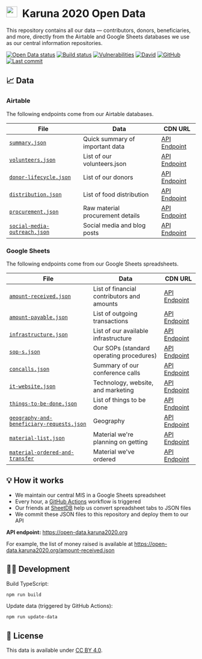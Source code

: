 <h1><img alt="" src="https://cdn.karuna2020.org/icon-colored.svg" height="29">&nbsp; Karuna 2020 Open Data</h1>

This repository contains all our data — contributors, donors, beneficiaries, and more, directly from the Airtable and Google Sheets databases we use as our central information repositories.

[![Open Data status](https://img.shields.io/github/workflow/status/Karuna2020/open-data/Karuna%202020%20Open%20Data?label=Data%20CI&logo=github)](https://github.com/Karuna2020/open-data/actions)
[![Build status](https://img.shields.io/github/workflow/status/Karuna2020/open-data/Karuna%202020%20Open%20Data%20Build?label=Build%20CI&logo=github)](https://github.com/Karuna2020/open-data/actions)
[![Vulnerabilities](https://img.shields.io/snyk/vulnerabilities/github/Karuna2020/open-data)](https://snyk.io/test/github/Karuna2020/open-data)
[![David](https://img.shields.io/david/Karuna2020/open-data)](https://david-dm.org/Karuna2020/open-data)
[![GitHub](https://img.shields.io/badge/license-CC%20BY%204.0-brightgreen)](https://github.com/Karuna2020/open-data/blob/master/LICENSE)
[![Last commit](https://img.shields.io/github/last-commit/Karuna2020/open-data)](https://github.com/Karuna2020/open-data/commits/master)

## 📈 Data

### Airtable

The following endpoints come from our Airtable databases.

| File                                                         | Data                             | CDN URL                                                                     |
| ------------------------------------------------------------ | -------------------------------- | --------------------------------------------------------------------------- |
| [`summary.json`](./summary.json)                             | Quick summary of important data  | [API Endpoint](https://open-data.karuna2020.org/summary.json)               |
| [`volunteers.json`](./volunteers.json)                       | List of our volunteers.json      | [API Endpoint](https://open-data.karuna2020.org/volunteers.json)            |
| [`donor-lifecycle.json`](./donor-lifecycle.json)             | List of our donors               | [API Endpoint](https://open-data.karuna2020.org/donor-lifecycle.json)       |
| [`distribution.json`](./distribution.json)                   | List of food distribution        | [API Endpoint](https://open-data.karuna2020.org/distribution.json)          |
| [`procurement.json`](./procurement.json)                     | Raw material procurement details | [API Endpoint](https://open-data.karuna2020.org/procurement.json)           |
| [`social-media-outreach.json`](./social-media-outreach.json) | Social media and blog posts      | [API Endpoint](https://open-data.karuna2020.org/social-media-outreach.json) |

### Google Sheets

The following endpoints come from our Google Sheets spreadsheets.

| File                                                                                   | Data                                       | CDN URL                                                                                  |
| -------------------------------------------------------------------------------------- | ------------------------------------------ | ---------------------------------------------------------------------------------------- |
| [`amount-received.json`](./amount-received.json)                                       | List of financial contributors and amounts | [API Endpoint](https://open-data.karuna2020.org/amount-received.json)                    |
| [`amount-payable.json`](./amount-payable.json)                                         | List of outgoing transactions              | [API Endpoint](https://open-data.karuna2020.org/amount-payable.json)                     |
| [`infrastructure.json`](./infrastructure.json)                                         | List of our available infrastructure       | [API Endpoint](https://open-data.karuna2020.org/infrastructure.json)                     |
| [`sop-s.json`](./sop-s.json)                                                           | Our SOPs (standard operating procedures)   | [API Endpoint](https://open-data.karuna2020.org/sop-s.json)                              |
| [`concalls.json`](./concalls.json)                                                     | Summary of our conference calls            | [API Endpoint](https://open-data.karuna2020.org/concalls.json)                           |
| [`it-website.json`](./it-website.json)                                                 | Technology, website, and marketing         | [API Endpoint](https://open-data.karuna2020.org/it-website.json)                         |
| [`things-to-be-done.json`](./things-to-be-done.json)                                   | List of things to be done                  | [API Endpoint](https://open-data.karuna2020.org/things-to-be-done.json)                  |
| [`geography-and-beneficiary-requests.json`](./geography-and-beneficiary-requests.json) | Geography                                  | [API Endpoint](https://open-data.karuna2020.org/geography-and-beneficiary-requests.json) |
| [`material-list.json`](./material-list.json)                                           | Material we're planning on getting         | [API Endpoint](https://open-data.karuna2020.org/material-list.json)                      |
| [`material-ordered-and-transfer`](./material-ordered-and-transfer)                     | Material we've ordered                     | [API Endpoint](https://open-data.karuna2020.org/material-ordered-and-transfer)           |

## 💡 How it works

- We maintain our central MIS in a Google Sheets spreadsheet
- Every hour, a [GitHub Actions](https://github.com/Karuna2020/open-data/blob/master/.github/workflows/data.yml) workflow is triggered
- Our friends at [SheetDB](https://sheetdb.io) help us convert spreadsheet tabs to JSON files
- We commit these JSON files to this repository and deploy them to our API

**API endpoint:** https://open-data.karuna2020.org

For example, the list of money raised is available at https://open-data.karuna2020.org/amount-received.json

## 👩‍💻 Development

Build TypeScript:

```bash
npm run build
```

Update data (triggered by GitHub Actions):

```bash
npm run update-data
```

## 📄 License

This data is available under [CC BY 4.0](https://creativecommons.org/licenses/by/4.0/).
